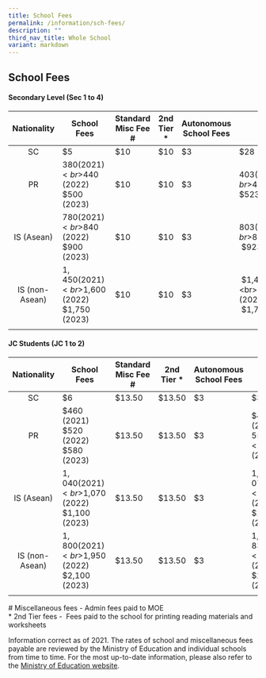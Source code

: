 ```yaml
---
title: School Fees
permalink: /information/sch-fees/
description: ""
third_nav_title: Whole School
variant: markdown
---
```

## School Fees

#### Secondary Level (Sec 1 to 4)

| **Nationality** | **School Fees** | **Standard Misc Fee #** | **2nd Tier \*** | **Autonomous School Fees** | **Total** |
|:---:|---|---|---|---|---|
| SC | $5 | $10 | $10 | $3 | $28 |
| PR | $380 (2021)  <br>$440 (2022)  <br>$500 (2023) | $10 | $10 | $3 | $403 (2021)  <br>$463 (2022) <br>$523 (2023) |
| IS (Asean) | $780 (2021)  <br>$840 (2022)  <br>$900 (2023) | $10 | $10 | $3 | $803 (2021)  <br>$863 (2022)&nbsp; <br>&nbsp;$923 (2023) |
| IS (non-Asean) | $1,450 (2021) <br>$1,600 (2022) <br>$1,750 (2023) | $10 | $10 | $3 | &nbsp;$1,473 (2021) <br>&nbsp;$1,623 (2022) <br>&nbsp;$1,773 (2023) |
|  |  |  |  |  |  |

#### JC Students (JC 1 to 2)

| **Nationality** | **School Fees** | **Standard Misc Fee #** | **2nd Tier \*** | **Autonomous School Fees** | **Total** |
|:---:|---|---|---|---|---|
| SC | $6 | $13.50 | $13.50 | $3 | $36 |
| PR | $460 (2021) <br> $520 (2022) <br> $580 (2023) | $13.50 | $13.50 | $3 | $490 (2021) <br> $550 (2022)<br>$610 (2023) |
| IS (Asean) | $1,040 (2021) <br>$1,070 (2022) <br>$1,100 (2023) | $13.50 | $13.50 | $3 | $1,070 (2021) <br>$1,100 (2022) <br>$1,130 (2023) |
| IS (non-Asean) | $1,800 (2021) <br>$1,950 (2022) <br>$2,100 (2023) | $13.50 | $13.50 | $3 | $1,830 (2021)  <br>$1,980 (2022)  <br>$2,130 (2023) |
|  |  |  |  |  |  |

\# Miscellaneous fees - Admin fees paid to MOE<br>
\* 2nd Tier fees - &nbsp;Fees paid to the school for printing reading materials and worksheets

Information correct as of 2021.&nbsp;The rates of school and miscellaneous fees payable are reviewed by the Ministry of Education and individual schools from time to time. For the most up-to-date information, please also refer to the&nbsp;[Ministry of Education website](https://www.moe.gov.sg/financial-matters/fees).
